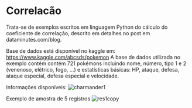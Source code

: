 # Correlacão
Trata-se de exemplos escritos em linguagem Python do cálculo do coeficiente de correlação, descrito em detalhes no post em dataminutes.com/blog.

Base de dados está disponível no kaggle em: https://www.kaggle.com/abcsds/pokemon
A base de dados utilizada no exemplo contém contém 721 pokémons incluindo nome, número, tipo 1 e 2  (venenoso, elétrico, fogo, ...) e estatísticas básicas: HP, ataque, defesa, ataque especial, defesa especial e velocidade. 

Informações disponíveis:
![charmander1](https://user-images.githubusercontent.com/44443939/133061614-ac91aee6-1447-4e19-9873-54ae019f8224.PNG)

Exemplo de amostra de 5 registros
![res1copy](https://user-images.githubusercontent.com/44443939/133061939-e8db6caf-53b3-45e6-b441-22b76907d35b.png)



